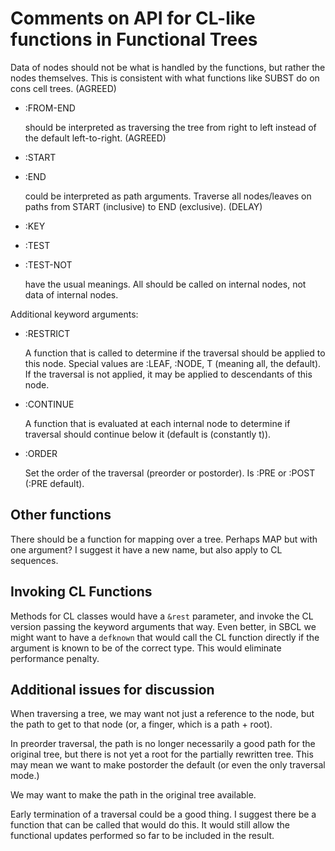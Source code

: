 Comments on API for CL-like functions in Functional Trees
=========================================================

Data of nodes should not be what is handled by the functions, but
rather the nodes themselves.   This is consistent with what functions
like SUBST do on cons cell trees.   (AGREED)

-   :FROM-END

    should be interpreted as traversing the tree from right to left
    instead of the default left-to-right.   (AGREED)

-   :START
-   :END

    could be interpreted as path arguments.  Traverse all nodes/leaves
    on paths from START (inclusive) to END (exclusive).  (DELAY)

-   :KEY
-   :TEST
-   :TEST-NOT

    have the usual meanings.  All should be called on internal nodes,
    not data of internal nodes.

Additional keyword arguments:

-   :RESTRICT

    A function that is called to determine if the traversal should be
    applied to this node.  Special values are :LEAF, :NODE, T (meaning
    all, the default).  If the traversal is not applied, it may be
    applied to descendants of this node.

-   :CONTINUE

    A function that is evaluated at each internal node to determine
    if traversal should continue below it (default is (constantly t)).

-   :ORDER

    Set the order of the traversal (preorder or postorder).  Is :PRE
    or :POST (:PRE default).

Other functions
---------------

There should be a function for mapping over a tree.  Perhaps MAP but
with one argument?  I suggest it have a new name, but also apply to CL
sequences.

Invoking CL Functions
---------------------

Methods for CL classes would have a `&rest` parameter, and invoke the
CL version passing the keyword arguments that way.  Even better, in
SBCL we might want to have a `defknown` that would call the CL
function directly if the argument is known to be of the correct type.
This would eliminate performance penalty.


Additional issues for discussion
--------------------------------

When traversing a tree, we may want not just a reference to the node,
but the path to get to that node (or, a finger, which is a path +
root).

In preorder traversal, the path is no longer necessarily a good path
for the original tree, but there is not yet a root for the partially
rewritten tree.  This may mean we want to make postorder the default
(or even the only traversal mode.)

We may want to make the path in the original tree available.

Early termination of a traversal could be a good thing.  I suggest
there be a function that can be called that would do this.  It would
still allow the functional updates performed so far to be included
in the result.
